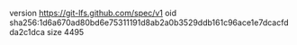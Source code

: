 version https://git-lfs.github.com/spec/v1
oid sha256:1d6a670ad80bd6e75311191d8ab2a0b3529ddb161c96ace1e7dcacfdda2c1dca
size 4495
